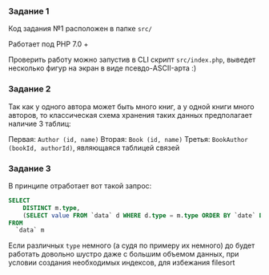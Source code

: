 ### Задание 1
Код задания №1 расположен в папке `src/`

Работает под PHP 7.0 +

Проверить работу можно запустив в CLI скрипт `src/index.php`, выведет несколько фигур на экран в виде псевдо-ASCII-арта :)

### Задание 2

Так как у одного автора может быть много книг, а у одной книги много авторов, то классическая схема хранения таких данных предполагает наличие 3 таблиц:

Первая: `Author (id, name)`
Вторая: `Book (id, name)`
Третья: `BookAuthor (bookId, authorId)`, являющаяся таблицей связей

### Задание 3
В принципе отработает вот такой запрос:

```sql
SELECT
	DISTINCT m.type,
	(SELECT value FROM `data` d WHERE d.type = m.type ORDER BY `date` DESC LIMIT 1) AS value
FROM
  `data` m
```

Если различных `type` немного (а судя по примеру их немного) до будет работать довольно шустро даже с большим объемом данных, при условии создания необходимых индексов, для избежания filesort